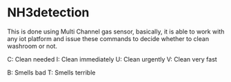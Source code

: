 # NH3detection

This is done using Multi Channel gas sensor, basically, it is able to work with any iot platform
and issue these commands to decide whether to clean washroom or not.

C: Clean needed
I: Clean immediately
U: Clean urgently
V: Clean very fast

B: Smells bad
T: Smells terrible

